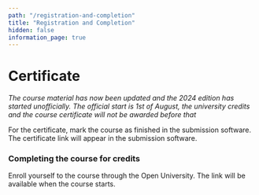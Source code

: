 ```yaml
---
path: "/registration-and-completion"
title: "Registration and Completion"
hidden: false
information_page: true
---
```


# Certificate #

_The course material has now been updated and the 2024 edition has started unofficially. The official start is 1st of August, the university credits and the course certificate will not be awarded before that_

For the certificate, mark the course as finished in the submission software. The certificate link will appear in the submission software.

### Completing the course for credits ###

Enroll yourself to the course through the Open University. The link will be available when the course starts.
